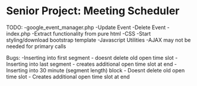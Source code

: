Senior Project: Meeting Scheduler
==============

TODO:
	-google_event_manager.php
		-Update Event
		-Delete Event
	-index.php
		-Extract functionality from pure html
	-CSS
		-Start styling/download bootstrap template
	-Javascript Utilities
		-AJAX may not be needed for primary calls

Bugs:
	-Inserting into first segment - doesnt delete old open time slot
	-Inserting into last segment - creates additional open time slot at end
	-Inserting into 30 minute (segment length) block - Doesnt delete old open time slot
							 - Creates additional open time slot at end
 
